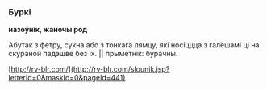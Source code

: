 ### Буркі
**назоўнік, жаночы род**

Абутак з фетру, сукна або з тонкага лямцу, які носіццца з галёшамі ці на скураной падэшве без іх. || прыметнік: бурачны.

<a rel="author">[http://rv-blr.com/](http://rv-blr.com/slounik.jsp?letterId=0&maskId=0&pageId=441)</a>
